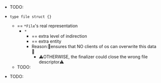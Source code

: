 * TODO:

* `type file struct {}`
  * == `*File`'s real representation
    * `*`
      * == extra level of indirection
      * == extra entity
      * Reason:🧠ensures that NO clients of os can overwrite this data🧠
        * ⚠️OTHERWISE, the finalizer could close the wrong file descriptor⚠️
  * TODO:

* TODO: